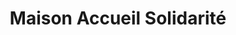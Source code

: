 ---
title: "Maison Accueil Solidarité"
url: /hesdin/maison-accueil-solidarite/
shop: Gebrauchtwaren
---